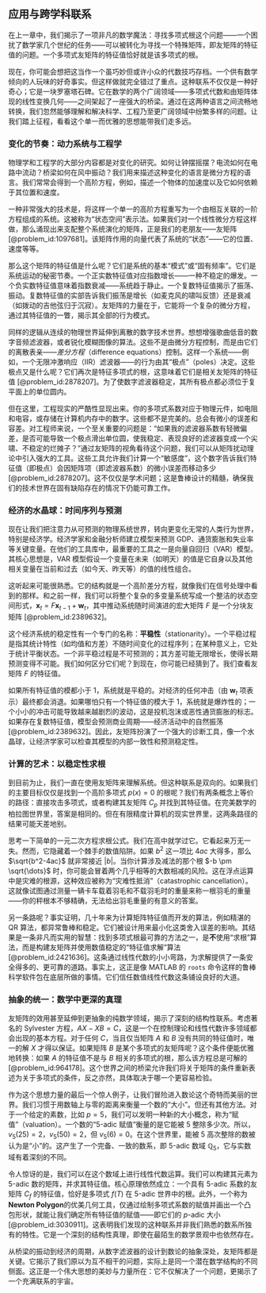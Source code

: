## 应用与跨学科联系

在上一章中，我们揭示了一项非凡的数学魔法：寻找多项式根这个问题——一个困扰了数学家几个世纪的任务——可以被转化为寻找一个特殊矩阵，即友矩阵的特征值的问题。一个多项式友矩阵的特征值恰好就是该多项式的根。

现在，你可能会想把这当作一个虽巧妙但或许小众的代数技巧存档。一个供有数学倾向的人玩味的好奇事实。但这样做就完全错过了重点。这种联系不仅仅是一种好奇心；它是一块罗塞塔石碑。它在数学的两个广阔领域——多项式代数和由矩阵体现的线性变换几何——之间架起了一座强大的桥梁。通过在这两种语言之间流畅地转换，我们忽然能够理解和解决科学、工程乃至更广阔领域中纷繁多样的问题。让我们踏上征程，看看这个单一而优雅的思想能带我们走多远。

### 变化的节奏：动力系统与工程学

物理学和工程学的大部分内容都是对变化的研究。如何让钟摆摇摆？电流如何在电路中流动？桥梁如何在风中振动？我们用来描述这种变化的语言是微分方程的语言。我们常常会得到一个高阶方程，例如，描述一个物体的加速度以及它如何依赖于其位置和速度。

一种非常强大的技术是，将这样一个单一的高阶方程重写为一个由相互关联的一阶方程组成的系统。这被称为“状态空间”表示法。如果我们对一个线性微分方程这样做，那么涌现出来支配整个系统演化的矩阵，正是我们的老朋友——友矩阵 [@problem_id:1097681]。该矩阵作用的向量代表了系统的“状态”——它的位置、速度等等。

那么这个矩阵的特征值是什么呢？它们是系统的基本“模式”或“固有频率”。它们是系统运动的秘密节奏。一个正实数特征值对应指数增长——一种不稳定的爆发。一个负实数特征值意味着指数衰减——系统趋于静止。一个复数特征值揭示了振荡、振动。复数特征值的实部告诉我们振荡是增长（如麦克风的啸叫反馈）还是衰减（如拨动的吉他弦归于沉寂）。友矩阵的力量在于，它能将一个复杂的微分方程，通过其特征值的一瞥，揭示其全部的行为模式。

同样的逻辑从连续的物理世界延伸到离散的数字技术世界。想想增强歌曲低音的数字音频滤波器，或者锐化模糊图像的算法。这些不是由微分方程控制，而是由它们的离散表亲——*差分方程*（difference equations）控制。这样一个系统——例如，一个无限冲激响应（IIR）滤波器——的行为由其“极点”（poles）决定。这些极点又是什么呢？它们再次是特征多项式的根，这意味着它们是相关友矩阵的特征值 [@problem_id:2878207]。为了使数字滤波器稳定，其所有极点都必须位于复平面上的单位圆内。

但在这里，工程现实的严酷性显现出来。你的多项式系数对应于物理元件，如电阻和电容，或存储在计算机内存中的数字。这些都不是完美的。总会有微小的误差和容差。对工程师来说，一个至关重要的问题是：“如果我的滤波器系数有轻微偏差，是否可能导致一个极点滑出单位圆，使我稳定、表现良好的滤波器变成一个尖啸、不稳定的烂摊子？”通过友矩阵的视角看待这个问题，我们可以从矩阵扰动理论中引入强大的工具。这些工具允许我们计算一个“敏感度”，这个数字告诉我们特征值（即极点）会因矩阵项（即滤波器系数）的微小误差而移动多少 [@problem_id:2878207]。这不仅仅是学术问题；这是鲁棒设计的精髓，确保我们的技术世界在固有缺陷存在的情况下仍能可靠工作。

### 经济的水晶球：时间序列与预测

现在让我们把注意力从可预测的物理系统世界，转向更变化无常的人类行为世界，特别是经济学。经济学家和金融分析师建立模型来预测 GDP、通货膨胀和失业率等关键变量。在他们的工具库中，最重要的工具之一是向量自回归（VAR）模型。其核心思想是，VAR 模型假设一个变量在未来（如明天）的值是它自身以及其他相关变量在当前和过去（如今天、昨天等）的值的线性组合。

这听起来可能很熟悉。它的结构就是一个高阶差分方程，就像我们在信号处理中看到的那样。和之前一样，我们可以将整个复杂的多变量系统写成一个整洁的状态空间形式，$\mathbf{x}_t = F \mathbf{x}_{t-1} + \mathbf{w}_t$，其中推动系统随时间演进的宏大矩阵 $F$ 是一个分块友矩阵 [@problem_id:2389632]。

这个经济系统的稳定性有一个专门的名称：**平稳性**（stationarity）。一个平稳过程是指其统计特性（如均值和方差）不随时间变化的过程序列；在某种意义上，它处于统计平衡状态。一个非平稳过程是不可预测的；其方差可能无限增长，使得长期预测变得不可能。我们如何区分它们呢？到现在，你可能已经猜到了。我们查看友矩阵 $F$ 的特征值。

如果所有特征值的模都小于 1，系统就是平稳的。对经济的任何冲击（由 $\mathbf{w}_t$ 项表示）最终都会消退。如果哪怕只有一个特征值的模大于 1，系统就是爆炸性的；一个小小的冲击可能导致越来越剧烈的波动，这是投机泡沫或恶性通货膨胀的标志。如果存在复数特征值，模型会预测商业周期——经济活动中的自然振荡 [@problem_id:2389632]。因此，友矩阵扮演了一个强大的诊断工具，像一个水晶球，让经济学家可以检查其模型的内部一致性和预测稳定性。

### 计算的艺术：以稳定性求根

到目前为止，我们一直在使用友矩阵来理解系统。但这种联系是双向的。如果我们的主要目标仅仅是找到一个高阶多项式 $p(x) = 0$ 的根呢？我们有两条概念上等价的路径：直接攻击多项式，或者构建其友矩阵 $C_p$ 并找到其特征值。在完美数学的柏拉图世界里，答案是相同的。但在有限精度计算机的现实世界里，这两条路径的结果可能天差地别。

思考一下简单的一元二次方程求根公式。我们在高中就学过它。它看起来万无一失。然而，它隐藏着一个棘手的数值陷阱。如果 $b^2$ 这一项比 $4ac$ 大得多，那么 $\sqrt{b^2-4ac}$ 就非常接近 $|b|$。当你计算涉及减法的那个根 $-b \pm \sqrt{\dots}$ 时，你可能会冒着两个几乎相等的大数相减的风险。这在浮点运算中是灾难的根源，这种效应被称为“灾难性抵消”（catastrophic cancellation）。这就像试图通过测量一辆卡车载着羽毛和不载羽毛时的重量来称一根羽毛的重量——你的秤根本不够精确，无法给出羽毛重量的有意义的答案。

另一条路呢？事实证明，几十年来为计算矩阵特征值而开发的算法，例如精湛的 QR 算法，都异常鲁棒和稳定。它们被设计用来最小化这类舍入误差的影响。其结果是一条非凡而实用的智慧：找到多项式根最可靠的方法之一，是**不**使用“求根”算法，而是构建友矩阵并使用数值稳定的“特征值求解”算法 [@problem_id:2421636]。这条通过线性代数的小小弯路，为求解提供了一条安全得多的、更可靠的道路。事实上，这正是像 MATLAB 的 `roots` 命令这样的鲁棒科学软件包在底层所做的事情。它们信任数值线性代数这条铺设良好的大道。

### 抽象的统一：数学中更深的真理

友矩阵的效用甚至延伸到更抽象的纯数学领域，揭示了深刻的结构性联系。考虑著名的 Sylvester 方程，$AX - XB = C$，这是一个在控制理论和线性代数许多领域都会出现的基本方程。对于任何 $C$，当且仅当矩阵 $A$ 和 $B$ 没有共同的特征值时，唯一的解 $X$ 才得以保证。如果矩阵 $B$ 是某个多项式的友矩阵呢？这个条件便能优雅地转换：如果 $A$ 的特征值不是与 $B$ 相关的多项式的根，那么该方程总是可解的 [@problem_id:964178]。这个世界之间的桥梁允许我们将关于矩阵的条件重新表述为关于多项式的条件，反之亦然，具体取决于哪一个更容易检验。

作为这个思想力量的最后一个惊人例子，让我们冒险进入数论这个奇特而美丽的世界。我们习惯于用数轴上与零的距离来衡量一个数的“大小”。但还有其他方法。对于一个给定的素数，比如 $p=5$，我们可以发明一种新的大小概念，称为“赋值”（valuation）。一个数的“5-adic 赋值”衡量的是它能被 5 整除多少次。所以，$v_5(25) = 2$，$v_5(50) = 2$，但 $v_5(6) = 0$。在这个世界里，能被 5 高次整除的数被认为是“小”的。这产生了一个完备、一致的数系，即 $5$-adic 数域 $\mathbb{Q}_5$，它与实数域有着深刻的不同。

令人惊讶的是，我们可以在这个数域上进行线性代数运算。我们可以构建其元素为 $5$-adic 数的矩阵，并求其特征值。核心原理依然成立：一个具有 $5$-adic 系数的友矩阵 $C_f$ 的特征值，恰好是多项式 $f(T)$ 在 $5$-adic 世界中的根。此外，一个称为**Newton Polygon**的优美几何工具，仅通过绘制多项式系数的赋值并画出一个凸包形状，就能让我们确定所有特征值的赋值——即它们的 $p$-adic 大小 [@problem_id:3030911]。这表明我们发现的这种联系并非我们熟悉的数系所独有的特性。它是一个深刻的结构性真理，即使在最陌生的数学景观中也依然存在。

从桥梁的振动到经济的周期，从数字滤波器的设计到数论的抽象深处，友矩阵都是关键。它揭示了我们原以为互不相干的问题，实际上是同一个潜在数学结构的不同侧面。这正是一个伟大思想的美妙与力量所在：它不仅解决了一个问题，更揭示了一个充满联系的宇宙。